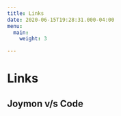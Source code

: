 ```yaml
---
title: Links
date: 2020-06-15T19:28:31.000-04:00
menu:
  main:
    weight: 3

---
```

# Links

## Joymon v/s Code